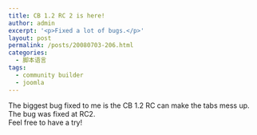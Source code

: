 ```yaml
---
title: CB 1.2 RC 2 is here!
author: admin
excerpt: '<p>Fixed a lot of bugs.</p>'
layout: post
permalink: /posts/20080703-206.html
categories:
  - 脚本语言
tags:
  - community builder
  - joomla
---
```

The biggest bug fixed to me is the CB 1.2 RC can make the tabs mess up.   
The bug was fixed at RC2.  
Feel free to have a try!